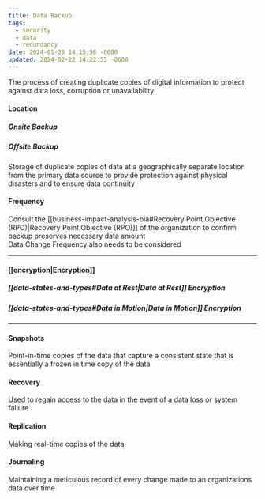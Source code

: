 ```yaml
---
title: Data Backup
tags:
  - security
  - data
  - redundancy
date: 2024-01-28 14:15:56 -0600
updated: 2024-02-22 14:22:55 -0600
---
```


The process of creating duplicate copies of digital information to protect against data loss, corruption or unavailability

#### Location

##### Onsite Backup
##### Offsite Backup
Storage of duplicate copies of data at a geographically separate location from the primary data source to provide protection against physical disasters and to ensure data continuity

#### Frequency
Consult the [[business-impact-analysis-bia#Recovery Point Objective (RPO)|Recovery Point Objective (RPO)]] of the organization to confirm backup preserves necessary data amount  
Data Change Frequency also needs to be considered

---

#### [[encryption|Encryption]]

##### [[data-states-and-types#Data at Rest|Data at Rest]] Encryption
##### [[data-states-and-types#Data in Motion|Data in Motion]] Encryption

---

#### Snapshots
Point-in-time copies of the data that capture a consistent state that is essentially a frozen in time copy of the data

#### Recovery
Used to regain access to the data in the event of a data loss or system failure

#### Replication
Making real-time copies of the data

#### Journaling
Maintaining a meticulous record of every change made to an organizations data over time
